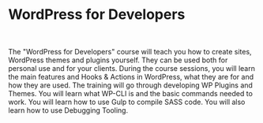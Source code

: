 # WordPress for Developers

&nbsp;

The "WordPress for Developers" course will teach you how to create sites, WordPress themes and plugins yourself. They can be used both for personal use and for your clients. During the course sessions, you will learn the main features and Hooks & Actions in WordPress, what they are for and how they are used. The training will go through developing WP Plugins and Themes. You will learn what WP-CLI is and the basic commands needed to work. You will learn how to use Gulp to compile SASS code. You will also learn how to use Debugging Tooling.
